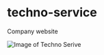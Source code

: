 # techno-service
Company website

![Image of Techno Serive](http://sacret.ru/sites/default/files/styles/gallery_image_full/public/portfolio/o_kompanii_tehnoservis.png)
